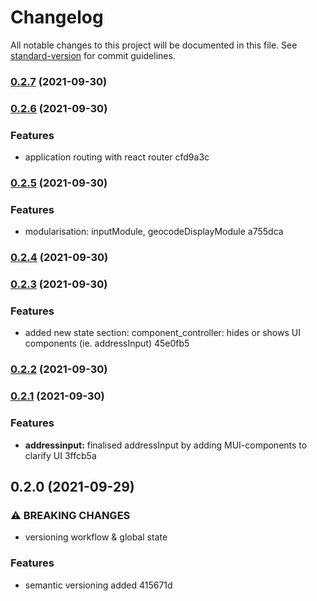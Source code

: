 # Changelog

All notable changes to this project will be documented in this file. See [standard-version](https://github.com/conventional-changelog/standard-version) for commit guidelines.

### [0.2.7](///compare/v0.2.6...v0.2.7) (2021-09-30)

### [0.2.6](///compare/v0.2.5...v0.2.6) (2021-09-30)


### Features

* application routing with react router cfd9a3c

### [0.2.5](///compare/v0.2.4...v0.2.5) (2021-09-30)


### Features

* modularisation: inputModule, geocodeDisplayModule a755dca

### [0.2.4](///compare/v0.2.3...v0.2.4) (2021-09-30)

### [0.2.3](///compare/v0.2.2...v0.2.3) (2021-09-30)


### Features

* added new state section: component_controller: hides or shows UI components (ie. addressInput) 45e0fb5

### [0.2.2](///compare/v0.2.1...v0.2.2) (2021-09-30)

### [0.2.1](///compare/v0.2.0...v0.2.1) (2021-09-30)


### Features

* **addressinput:** finalised addressInput by adding MUI-components to clarify UI 3ffcb5a

## 0.2.0 (2021-09-29)


### ⚠ BREAKING CHANGES

* versioning workflow & global state

### Features

* semantic versioning added 415671d
